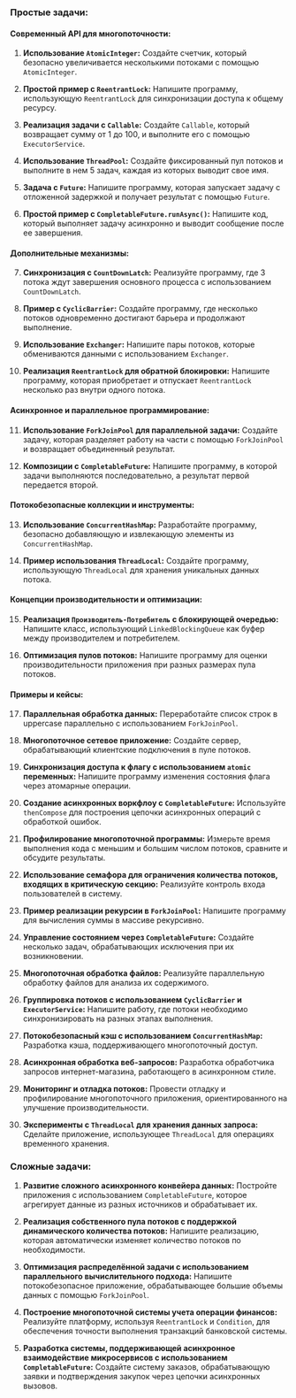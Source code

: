 ### Простые задачи:

#### Современный API для многопоточности:

1. **Использование `AtomicInteger`:** Создайте счетчик, который безопасно увеличивается несколькими потоками с
   помощью `AtomicInteger`.

2. **Простой пример с `ReentrantLock`:** Напишите программу, использующую `ReentrantLock` для синхронизации доступа к
   общему ресурсу.

3. **Реализация задачи с `Callable`:** Создайте `Callable`, который возвращает сумму от 1 до 100, и выполните его с
   помощью `ExecutorService`.

4. **Использование `ThreadPool`:** Создайте фиксированный пул потоков и выполните в нем 5 задач, каждая из которых
   выводит свое имя.

5. **Задача с `Future`:** Напишите программу, которая запускает задачу с отложенной задержкой и получает результат с
   помощью `Future`.

6. **Простой пример с `CompletableFuture.runAsync()`:** Напишите код, который выполняет задачу асинхронно и выводит
   сообщение после ее завершения.

#### Дополнительные механизмы:

7. **Синхронизация с `CountDownLatch`:** Реализуйте программу, где 3 потока ждут завершения основного процесса с
   использованием `CountDownLatch`.

8. **Пример с `CyclicBarrier`:** Создайте программу, где несколько потоков одновременно достигают барьера и продолжают
   выполнение.

9. **Использование `Exchanger`:** Напишите пары потоков, которые обмениваются данными с использованием `Exchanger`.

10. **Реализация `ReentrantLock` для обратной блокировки:** Напишите программу, которая приобретает и
    отпускает `ReentrantLock` несколько раз внутри одного потока.

#### Асинхронное и параллельное программирование:

11. **Использование `ForkJoinPool` для параллельной задачи:** Создайте задачу, которая разделяет работу на части с
    помощью `ForkJoinPool` и возвращает объединенный результат.

12. **Композиции с `CompletableFuture`:** Напишите программу, в которой задачи выполняются последовательно, а результат
    первой передается второй.

#### Потокобезопасные коллекции и инструменты:

13. **Использование `ConcurrentHashMap`:** Разработайте программу, безопасно добавляющую и извлекающую элементы
    из `ConcurrentHashMap`.

14. **Пример использования `ThreadLocal`:** Создайте программу, использующую `ThreadLocal` для хранения уникальных
    данных потока.

#### Концепции производительности и оптимизации:

15. **Реализация `Производитель-Потребитель` с блокирующей очередью:** Напишите класс,
    использующий `LinkedBlockingQueue` как буфер между производителем и потребителем.

16. **Оптимизация пулов потоков:** Напишите программу для оценки производительности приложения при разных размерах пула
    потоков.

#### Примеры и кейсы:

17. **Параллельная обработка данных:** Переработайте список строк в uppercase параллельно с
    использованием `ForkJoinPool`.

18. **Многопоточное сетевое приложение:** Создайте сервер, обрабатывающий клиентские подключения в пуле потоков.

19. **Синхронизация доступа к флагу с использованием `atomic` переменных:** Напишите программу изменения состояния флага
    через атомарные операции.

20. **Создание асинхронных воркфлоу с `CompletableFuture`:** Используйте `thenCompose` для построения цепочки
    асинхронных операций с обработкой ошибок.

21. **Профилирование многопоточной программы:** Измерьте время выполнения кода с меньшим и большим числом потоков,
    сравните и обсудите результаты.

22. **Использование семафора для ограничения количества потоков, входящих в критическую секцию:** Реализуйте контроль
    входа пользователей в систему.

23. **Пример реализации рекурсии в `ForkJoinPool`:** Напишите программу для вычисления суммы в массиве рекурсивно.

24. **Управление состоянием через `CompletableFuture`:** Создайте несколько задач, обрабатывающих исключения при их
    возникновении.

25. **Многопоточная обработка файлов:** Реализуйте параллельную обработку файлов для анализа их содержимого.

26. **Группировка потоков с использованием `CyclicBarrier` и `ExecutorService`:** Напишите работу, где потоки необходимо
    синхронизировать на разных этапах выполнения.

27. **Потокобезопасный кэш с использованием `ConcurrentHashMap`:** Разработка кэша, поддерживающего многопоточный
    доступ.

28. **Асинхронная обработка веб-запросов:** Разработка обработчика запросов интернет-магазина, работающего в асинхронном
    стиле.

29. **Мониторинг и отладка потоков:** Провести отладку и профилирование многопоточного приложения, ориентированного на
    улучшение производительности.

30. **Эксперименты с `ThreadLocal` для хранения данных запроса:** Сделайте приложение, использующее `ThreadLocal` для
    операциях временного хранения.

### Сложные задачи:

1. **Развитие сложного асинхронного конвейера данных:** Постройте приложения с использованием `CompletableFuture`,
   которое агрегирует данные из разных источников и обрабатывает их.

2. **Реализация собственного пула потоков с поддержкой динамического количества потоков:** Напишите реализацию, которая
   автоматически изменяет количество потоков по необходимости.

3. **Оптимизация распределённой задачи с использованием параллельного вычислительного подхода:** Напишите
   потокобезопасное приложение, обрабатывающее большие объемы данных с помощью `ForkJoinPool`.

4. **Построение многопоточной системы учета операции финансов:** Реализуйте платформу, используя `ReentrantLock`
   и `Condition`, для обеспечения точности выполнения транзакций банковской системы.

5. **Разработка системы, поддерживающей асинхронное взаимодействие микросервисов с использованием `CompletableFuture`:**
   Создайте систему заказов, обрабатывающую заявки и подтверждения закупок через цепочки асинхронных вызовов.
